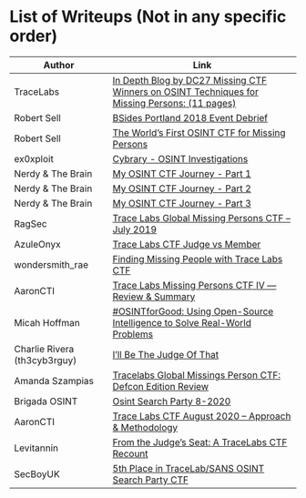 # List of Writeups (Not in any specific order)

Author | Link
------|------------
TraceLabs | [In Depth Blog by DC27 Missing CTF Winners on OSINT Techniques for Missing Persons: (11 pages)](https://medium.com/@tracelabs/tales-from-defcon-27s-missing-persons-ctf-winners-team-w00kies-acea2f12d07d)
Robert Sell | [BSides Portland 2018 Event Debrief](https://www.tracelabs.org/2018/10/bsides-portland-2018-event-debrief)
Robert Sell | [The World’s First OSINT CTF for Missing Persons](https://www.tracelabs.org/2018/07/the-worlds-first-osint-ctf-for-missing-persons)
ex0xploit | [Cybrary - OSINT Investigations](https://www.cybrary.it/blog/0p3n/osint-investigations/)
Nerdy & The Brain | [My OSINT CTF Journey - Part 1](https://nerdyandthebrain.com/f/my-osint-ctf-journey---part-1)
Nerdy & The Brain | [My OSINT CTF Journey - Part 2](https://nerdyandthebrain.com/f/my-osint-ctf-journey---part-2)
Nerdy & The Brain | [My OSINT CTF Journey - Part 3](https://nerdyandthebrain.com/f/my-osint-ctf-journey---part-3)
RagSec | [Trace Labs Global Missing Persons CTF – July 2019](https://ragsec.co.uk/trace-labs-global-missing-persons-ctf-july-2019)
AzuleOnyx | [Trace Labs CTF Judge vs Member](https://cyberfenixtech.blogspot.com/2019/10/trace-labs-ctf-judge-vs-member.html)
wondersmith_rae | [Finding Missing People with Trace Labs CTF](https://medium.com/@raebaker/finding-missing-people-with-tracelabs-ctf-d5617c7cd659)
AaronCTI | [Trace Labs Missing Persons CTF IV — Review & Summary](https://www.aaroncti.com/trace-labs-iv/)
Micah Hoffman | [#OSINTforGood: Using Open-Source Intelligence to Solve Real-World Problems](https://www.sans.org/blog/osintforgood-using-open-source-intelligence-to-solve-real-world-problems/)
Charlie Rivera (th3cyb3rguy) | [I’ll Be The Judge Of That](https://th3cyb3rguy.com/2020/08/09/ill-be-the-judge-of-that/)
Amanda Szampias | [Tracelabs Global Missings Person CTF: Defcon Edition Review](http://amandaszampias.blogspot.com/2020/08/tracelabs-global-missings-person-ctf.html)
Brigada OSINT | [Osint Search Party 8-2020](https://www.brigadaosint.com/osint-search-party-8-2020/)
AaronCTI | [Trace Labs CTF August 2020 – Approach & Methodology](https://www.aaroncti.com/trace-labs-august-2020/)
Levitannin | [From the Judge’s Seat: A TraceLabs CTF Recount](https://medium.com/@levitannin/from-the-judges-seat-a-tracelabs-ctf-recount-49b0d1c3c89a?sk=dd8e0e26c7daa2d220c14d261ff01362)
SecBoyUK | [5th Place in TraceLab/SANS OSINT Search Party CTF](https://secboyuk.wordpress.com/2020/08/23/5th-place-in-tracelab-sans-osint-ctf/)

